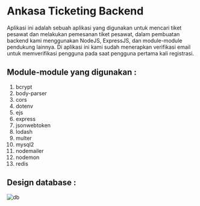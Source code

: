 # Ankasa Ticketing Backend

Aplikasi ini adalah sebuah aplikasi yang digunakan untuk mencari tiket pesawat dan melakukan pemesanan tiket pesawat, dalam pembuatan backend kami menggunakan NodeJS, ExpressJS, dan module-module pendukung lainnya. Di aplikasi ini kami sudah menerapkan verifikasi email untuk memverifikasi pengguna pada saat pengguna pertama kali registrasi.

## Module-module yang digunakan :
  1. bcrypt
  2. body-parser
  3. cors
  4. dotenv
  5. ejs
  6. express
  7. jsonwebtoken
  8. lodash
  9. multer
  10. mysql2
  11. nodemailer
  12. nodemon
  13. redis

## Design database :

![db](https://user-images.githubusercontent.com/57606080/96558477-ec86cc80-12e5-11eb-9eed-c7c0b365c1b3.PNG)
